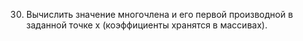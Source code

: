 30. Вычислить  значение  многочлена  и  его  первой  производной  в  заданной точке x (коэффициенты хранятся в массивах).  